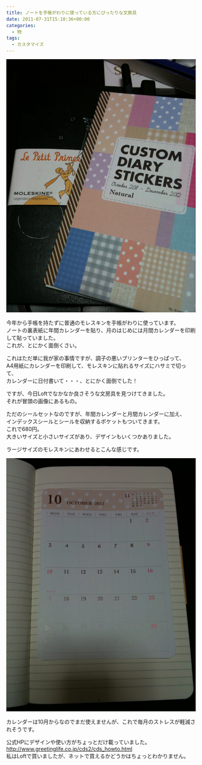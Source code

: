 ```yaml
---
title: ノートを手帳がわりに使っている方にぴったりな文房具
date: 2011-07-31T15:10:36+00:00
categories:
  - 物
tags:
  - カスタマイズ
---
```

![文房具](./8fe9bf18a425cc38f7c648957746c9ea.png)

今年から手帳を持たずに普通のモレスキンを手帳がわりに使っています。  
ノートの裏表紙に年間カレンダーを貼り、月のはじめには月間カレンダーを印刷して貼っていました。  
これが、とにかく面倒くさい。

これはただ単に我が家の事情ですが、調子の悪いプリンターをひっぱって、  
A4用紙にカレンダーを印刷して、モレスキンに貼れるサイズにハサミで切って、  
カレンダーに日付書いて・・・、とにかく面倒でした！

ですが、今日Loftでなかなか良さそうな文房具を見つけてきました。  
それが冒頭の画像にあるもの。

ただのシールセットなのですが、年間カレンダーと月間カレンダーに加え、  
インデックスシールとシールを収納するポケットもついてきます。  
これで680円。  
大きいサイズと小さいサイズがあり、デザインもいくつかありました。

ラージサイズのモレスキンにあわせるとこんな感じです。

![モレスキン](./98b003f858343a214200176f8be1a5cf.png)

カレンダーは10月からなのでまだ使えませんが、これで毎月のストレスが軽減されそうです。

公式HPにデザインや使い方がちょっとだけ載っていました。  
<http://www.greetinglife.co.jp/cds2/cds_howto.html>  
私はLoftで買いましたが、ネットで買えるかどうかはちょっとわかりません。
